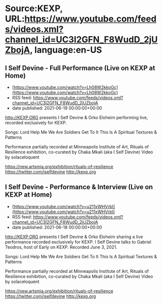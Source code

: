# Source:KEXP, URL:https://www.youtube.com/feeds/videos.xml?channel_id=UC3I2GFN_F8WudD_2jUZbojA, language:en-US

## I Self Devine - Full Performance (Live on KEXP at Home)
 - [https://www.youtube.com/watch?v=Lh08W2kkoGc](https://www.youtube.com/watch?v=Lh08W2kkoGc)
 - RSS feed: https://www.youtube.com/feeds/videos.xml?channel_id=UC3I2GFN_F8WudD_2jUZbojA
 - date published: 2021-06-19 00:00:00+00:00

http://KEXP.ORG presents I Self Devine & Orko Eloheim performing live, recorded exclusively for KEXP.

Songs:
Lord Help Me
We Are Soldiers
Get To It
This Is A Spiritual
Textures & Patterns

Performance partially recorded at Minneapolis Institute of Art, Rituals of Resilience exhibition, co-curated by Chaka Mkali (aka I Self Devine)
Video by solaceloquent

https://new.artsmia.org/exhibition/rituals-of-resilience
https://twitter.com/iselfdevine
http://kexp.org

## I Self Devine - Performance & Interview (Live on KEXP at Home)
 - [https://www.youtube.com/watch?v=u211xWHVrbI](https://www.youtube.com/watch?v=u211xWHVrbI)
 - RSS feed: https://www.youtube.com/feeds/videos.xml?channel_id=UC3I2GFN_F8WudD_2jUZbojA
 - date published: 2021-06-18 00:00:00+00:00

http://KEXP.ORG presents I Self Devine & Orko Eloheim sharing a live performance recorded exclusively for KEXP. I Self Devine talks to Gabriel Teodros, host of Early on KEXP. Recorded June 3, 2021.

Songs:
Lord Help Me
We Are Soldiers
Get To It
This Is A Spiritual
Textures & Patterns

Performance partially recorded at Minneapolis Institute of Art, Rituals of Resilience exhibition, co-curated by Chaka Mkali (aka I Self Devine)
Video by solaceloquent

https://new.artsmia.org/exhibition/rituals-of-resilience
https://twitter.com/iselfdevine
http://kexp.org

